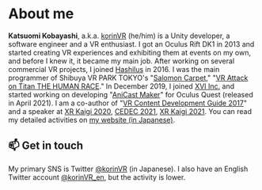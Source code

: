 # About me

**Katsuomi Kobayashi**, a.k.a. [korinVR](https://twitter.com/korinVR_en) (he/him) is a Unity developer, a software engineer and a VR enthusiast. I got an Oculus Rift DK1 in 2013 and started creating VR experiences and exhibiting them at events on my own, and before I knew it, it became my main job. After working on several commercial VR projects, I joined [Hashilus](https://hashilus.com/) in 2016. I was the main programmer of Shibuya VR PARK TOKYO's "[Salomon Carpet](https://www.youtube.com/watch?v=9ZSA5xTqKyQ)," "[VR Attack on Titan THE HUMAN RACE](https://www.youtube.com/watch?v=gqcSkKzAL-0)." In December 2019, I joined [XVI Inc.](https://www.xvi.co.jp/en/) and started working on developing "[AniCast Maker](https://anicast-maker.com/en/)" for Oculus Quest (released in April 2021). I am a co-author of "[VR Content Development Guide 2017](https://www.amazon.co.jp/dp/B0722Y22FK)" and a speaker at [XR Kaigi 2020](https://xrkaigi.com/2020/session/f72a2962537d.html), [CEDEC 2021](https://cedec.cesa.or.jp/2021/session/detail/s605af3298feb4.html), [XR Kaigi 2021](https://www.youtube.com/watch?v=yoMvJwawbEY&t=529s). You can read my detailed activities on [my website (in Japanese)](https://framesynthesis.jp/about/).

## 📫  Get in touch

My primary SNS is Twitter <a href="https://twitter.com/korinVR">@korinVR</a> (in Japanese). I also have an English Twitter account <a href="https://twitter.com/korinVR_en">@korinVR_en</a>, but the activity is lower.

<!--
**korinVR/korinVR** is a ✨ _special_ ✨ repository because its `README.md` (this file) appears on your GitHub profile.

Here are some ideas to get you started:

- 🔭 I’m currently working on ...
- 🌱 I’m currently learning ...
- 👯 I’m looking to collaborate on ...
- 🤔 I’m looking for help with ...
- 💬 Ask me about ...
- 📫 How to reach me: ...
- 😄 Pronouns: ...
- ⚡ Fun fact: ...
-->
